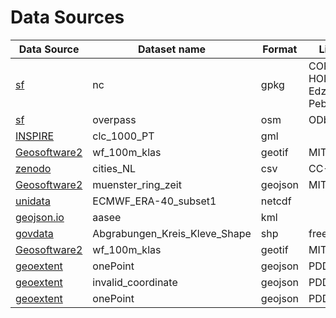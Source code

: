 # Data Sources

| Data Source         | Dataset name                      | Format    | License                            |
|---------------------|-----------------------------------|-----------|------------------------------------|
| [sf]                | nc                                | gpkg      | COPYRIGHT HOLDER: Edzer Pebesma    |
| [sf]                | overpass                          | osm       | ODbL                               |
| [INSPIRE]           | clc_1000_PT                       | gml       |                                    |
| [Geosoftware2]      | wf_100m_klas                      | geotif    | MIT                                |
| [zenodo]            | cities_NL                         | csv       | CC-BY                              |
| [Geosoftware2]      | muenster_ring_zeit                | geojson   | MIT                                |
| [unidata]           | ECMWF_ERA-40_subset1              | netcdf    |                                    |
| [geojson.io]        | aasee                             | kml       |                                    |
| [govdata]           | Abgrabungen_Kreis_Kleve_Shape     | shp       | free license                       |
| [Geosoftware2]      | wf_100m_klas                      | geotif    | MIT                                |
| [geoextent]         | onePoint                          | geojson   | PDDL                               |
| [geoextent]         | invalid_coordinate                | geojson   | PDDL                               |
| [geoextent]         | onePoint                          | geojson   | PDDL                               |

[sf]: https://github.com/r-spatial/sf
[geoextent]: https://github.com/o2r-project/geoextent
[Geosoftware2]: https://github.com/carobro/Geosoftware2
[zenodo]: https://sandbox.zenodo.org/record/256820#.XeGcJJko85k
[INSPIRE]:      https://themes.jrc.ec.europa.eu/file/view/107486/example-of-gml-file-conformant-to-inspire-land-cover-vector-application-schema
[unidata]: https://www.unidata.ucar.edu/software/netcdf/examples/files.html
[geojson.io]: http://geojson.io 
[govdata]: https://www.govdata.de/web/guest/daten/-/details/abgrabungen